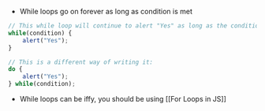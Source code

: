 - While loops go on forever as long as condition is met

```js
// This while loop will continue to alert "Yes" as long as the condition is met
while(condition) {
	alert("Yes");
}

// This is a different way of writing it:
do {
	alert("Yes");
} while(condition);
```

- While loops can be iffy, you should be using [[For Loops in JS]]
